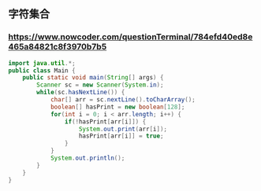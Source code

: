 ## 字符集合
### https://www.nowcoder.com/questionTerminal/784efd40ed8e465a84821c8f3970b7b5
```java
import java.util.*;
public class Main {
    public static void main(String[] args) {
        Scanner sc = new Scanner(System.in);
        while(sc.hasNextLine()) {
            char[] arr = sc.nextLine().toCharArray();
            boolean[] hasPrint = new boolean[128];
            for(int i = 0; i < arr.length; i++) {
                if(!hasPrint[arr[i]]) {
                    System.out.print(arr[i]);
                    hasPrint[arr[i]] = true;
                }
            }
            System.out.println();
        }
    }
}
```
